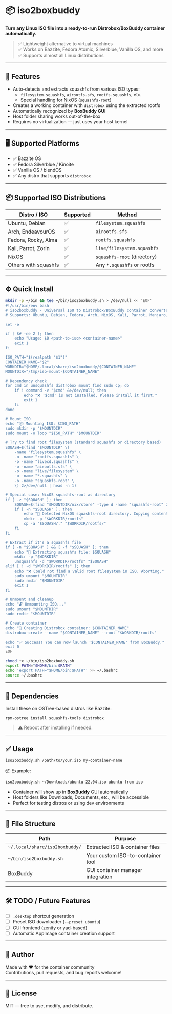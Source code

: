 # 📦 iso2boxbuddy

**Turn any Linux ISO file into a ready-to-run Distrobox/BoxBuddy container automatically.**

> ✅ Lightweight alternative to virtual machines  
> ✅ Works on Bazzite, Fedora Atomic, Silverblue, Vanilla OS, and more  
> ✅ Supports almost all Linux distributions

---

## 🚀 Features

- Auto-detects and extracts squashfs from various ISO types:
  - `filesystem.squashfs`, `airootfs.sfs`, `rootfs.squashfs`, etc.
  - Special handling for NixOS (`squashfs-root`)
- Creates a working container with `distrobox` using the extracted rootfs
- Automatically recognized by **BoxBuddy GUI**
- Host folder sharing works out-of-the-box
- Requires no virtualization — just uses your host kernel

---

## 🖥️ Supported Platforms

- ✅ Bazzite OS
- ✅ Fedora Silverblue / Kinoite
- ✅ Vanilla OS / blendOS
- ✅ Any distro that supports `distrobox`

---

## 📦 Supported ISO Distributions

| Distro / ISO             | Supported | Method                         |
|-------------------------|-----------|--------------------------------|
| Ubuntu, Debian          | ✅        | `filesystem.squashfs`          |
| Arch, EndeavourOS       | ✅        | `airootfs.sfs`                 |
| Fedora, Rocky, Alma     | ✅        | `rootfs.squashfs`              |
| Kali, Parrot, Zorin     | ✅        | `live/filesystem.squashfs`     |
| NixOS                   | ✅        | `squashfs-root` (directory)    |
| Others with squashfs    | ✅        | Any `*.squashfs` or rootfs     |

---

## ⚙️ Quick Install

```bash
mkdir -p ~/bin && tee ~/bin/iso2boxbuddy.sh > /dev/null << 'EOF'
#!/usr/bin/env bash
# iso2boxbuddy - Universal ISO to Distrobox/BoxBuddy container converter
# Supports: Ubuntu, Debian, Fedora, Arch, NixOS, Kali, Parrot, Manjaro, etc.

set -e

if [ $# -ne 2 ]; then
    echo "Usage: $0 <path-to-iso> <container-name>"
    exit 1
fi

ISO_PATH="$(realpath "$1")"
CONTAINER_NAME="$2"
WORKDIR="$HOME/.local/share/iso2boxbuddy/$CONTAINER_NAME"
MOUNTDIR="/tmp/iso-mount-$CONTAINER_NAME"

# Dependency check
for cmd in unsquashfs distrobox mount find sudo cp; do
    if ! command -v "$cmd" &>/dev/null; then
        echo "❌ '$cmd' is not installed. Please install it first."
        exit 1
    fi
done

# Mount ISO
echo "📦 Mounting ISO: $ISO_PATH"
sudo mkdir -p "$MOUNTDIR"
sudo mount -o loop "$ISO_PATH" "$MOUNTDIR"

# Try to find root filesystem (standard squashfs or directory based)
SQUASH=$(find "$MOUNTDIR" \(
    -name "filesystem.squashfs" \
    -o -name "rootfs.squashfs" \
    -o -name "livecd.squashfs" \
    -o -name "airootfs.sfs" \
    -o -name "live/filesystem" \
    -o -name "*.squashfs" \
    -o -name "squashfs-root" \
    \) 2>/dev/null | head -n 1)

# Special case: NixOS squashfs-root as directory
if [ -z "$SQUASH" ]; then
    SQUASH=$(find "$MOUNTDIR/nix/store" -type d -name "squashfs-root" 2>/dev/null | head -n 1)
    if [ -n "$SQUASH" ]; then
        echo "📂 Detected NixOS squashfs-root directory. Copying contents..."
        mkdir -p "$WORKDIR/rootfs"
        cp -a "$SQUASH/." "$WORKDIR/rootfs/"
    fi
fi

# Extract if it's a squashfs file
if [ -n "$SQUASH" ] && [ -f "$SQUASH" ]; then
    echo "📂 Extracting squashfs file: $SQUASH"
    mkdir -p "$WORKDIR"
    unsquashfs -d "$WORKDIR/rootfs" "$SQUASH"
elif [ ! -d "$WORKDIR/rootfs" ]; then
    echo "❌ Could not find a valid root filesystem in ISO. Aborting."
    sudo umount "$MOUNTDIR"
    sudo rmdir "$MOUNTDIR"
    exit 1
fi

# Unmount and cleanup
echo "🔓 Unmounting ISO..."
sudo umount "$MOUNTDIR"
sudo rmdir "$MOUNTDIR"

# Create container
echo "🐳 Creating Distrobox container: $CONTAINER_NAME"
distrobox-create --name "$CONTAINER_NAME" --root "$WORKDIR/rootfs"

echo "✅ Success! You can now launch '$CONTAINER_NAME' from BoxBuddy."
exit 0
EOF

chmod +x ~/bin/iso2boxbuddy.sh
export PATH="$HOME/bin:$PATH"
echo 'export PATH="$HOME/bin:$PATH"' >> ~/.bashrc
source ~/.bashrc
```

---

## 🔧 Dependencies

Install these on OSTree-based distros like Bazzite:

```bash
rpm-ostree install squashfs-tools distrobox
```

> ⚠️ Reboot after installing if needed.

---

## ✅ Usage

```bash
iso2boxbuddy.sh /path/to/your.iso my-container-name
```

📦 Example:

```bash
iso2boxbuddy.sh ~/Downloads/ubuntu-22.04.iso ubuntu-from-iso
```

- Container will show up in **BoxBuddy** GUI automatically
- Host folders like Downloads, Documents, etc., will be accessible
- Perfect for testing distros or using dev environments

---

## 📁 File Structure

| Path                                | Purpose                            |
|-------------------------------------|------------------------------------|
| `~/.local/share/iso2boxbuddy/`     | Extracted ISO & container files    |
| `~/bin/iso2boxbuddy.sh`            | Your custom ISO-to-container tool  |
| BoxBuddy                           | GUI container manager integration  |

---

## 🛠 TODO / Future Features

- [ ] `.desktop` shortcut generation
- [ ] Preset ISO downloader (`--preset ubuntu`)
- [ ] GUI frontend (zenity or yad-based)
- [ ] Automatic AppImage container creation support

---

## 👤 Author

Made with ❤️ for the container community  
Contributions, pull requests, and bug reports welcome!

---

## 🪪 License

MIT — free to use, modify, and distribute.

